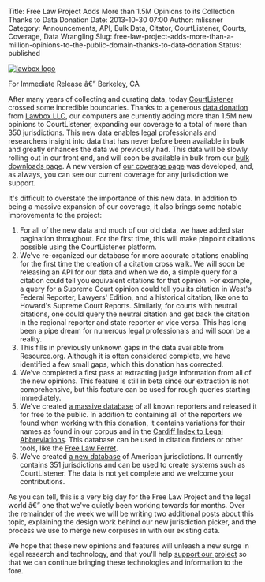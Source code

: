 Title: Free Law Project Adds More than 1.5M Opinions to its Collection Thanks to Data Donation
Date: 2013-10-30 07:00
Author: mlissner
Category: Announcements, API, Bulk Data, Citator, CourtListener, Courts, Coverage, Data Wrangling
Slug: free-law-project-adds-more-than-a-million-opinions-to-the-public-domain-thanks-to-data-donation
Status: published

[![lawbox
logo](http://freelawproject.org/wp-content/uploads/2013/10/lawbox-150x150.png)](http://lawboxapps.com)

For Immediate Release â€” Berkeley, CA

After many years of collecting and curating data, today
[CourtListener](https://www.courtlistener.com/) crossed some incredible
boundaries. Thanks to a generous [data
donation](https://www.courtlistener.com/donate/#data) from [Lawbox
LLC](http://lawboxapps.com/), our computers are currently adding more
than 1.5M new opinions to CourtListener, expanding our coverage to a
total of more than 350 jurisdictions. This new data enables legal
professionals and researchers insight into data that has never before
been available in bulk and greatly enhances the data we previously had.
This data will be slowly rolling out in our front end, and will soon be
available in bulk from our [bulk downloads
page](https://www.courtlistener.com/dump-info/). A new version of [our
coverage page](https://www.courtlistener.com/coverage/) was developed,
and, as always, you can see our current coverage for any jurisdiction we
support.

It's difficult to overstate the importance of this new data. In addition
to being a massive expansion of our coverage, it also brings some
notable improvements to the project:

1.  For all of the new data and much of our old data, we have added star
    pagination throughout. For the first time, this will make pinpoint
    citations possible using the CourtListener platform.
2.  We've re-organized our database for more accurate citations enabling
    for the first time the creation of a citation cross walk. We will
    soon be releasing an API for our data and when we do, a simple query
    for a citation could tell you equivalent citations for that opinion.
    For example, a query for a Supreme Court opinion could tell you its
    citation in West's Federal Reporter, Lawyers' Edition, and a
    historical citation, like one to Howard's Supreme Court Reports.
    Similarly, for courts with neutral citations, one could query the
    neutral citation and get back the citation in the regional reporter
    and state reporter or vice versa. This has long been a pipe dream
    for numerous legal professionals and will soon be a reality.
3.  This fills in previously unknown gaps in the data available from
    Resource.org. Although it is often considered complete, we have
    identified a few small gaps, which this donation has corrected.
4.  We've completed a first pass at extracting judge information from
    all of the new opinions. This feature is still in beta since our
    extraction is not comprehensive, but this feature can be used for
    rough queries starting immediately.
5.  We've created [a massive
    database](https://github.com/freelawproject/reporters-db) of all
    known reporters and released it for free to the public. In addition
    to containing all of the reporters we found when working with this
    donation, it contains variations for their names as found in our
    corpus and in the [Cardiff Index to Legal
    Abbreviations](http://www.legalabbrevs.cardiff.ac.uk/). This
    database can be used in citation finders or other tools, like the
    [Free Law
    Ferret](http://citationstylist.org/2013/08/20/free-law-ferret-document-to-cited-cases-in-a-click/).
6.  We've created [a new
    database](https://github.com/freelawproject/courtlistener/blob/master/alert/search/fixtures/court_data.json)
    of American jurisdictions. It currently contains 351 jurisdictions
    and can be used to create systems such as CourtListener. The data is
    not yet complete and we welcome your contributions.

As you can tell, this is a very big day for the Free Law Project and the
legal world â€” one that we've quietly been working towards for months.
Over the remainder of the week we will be writing two additional posts
about this topic, explaining the design work behind our new jurisdiction
picker, and the process we use to merge new corpuses in with our
existing data.

We hope that these new opinions and features will unleash a new surge in
legal research and technology, and that you'll help [support our
project](https://www.courtlistener.com/donate/#data) so that we can
continue bringing these technologies and information to the fore.

